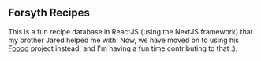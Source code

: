 ## Forsyth Recipes

This is a fun recipe database in ReactJS (using the NextJS framework) that my brother Jared helped me with! Now, we have moved on to using his [Foood](https://github.com/jaredly/local-first/tree/master/examples/foood) project instead, and I'm having a fun time contributing to that :).
